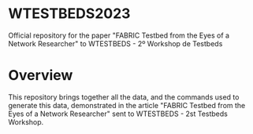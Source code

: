 # WTESTBEDS2023

Official repository for the paper "FABRIC Testbed from the Eyes of a Network Researcher" to WTESTBEDS - 2º Workshop de Testbeds

# Overview

This repository brings together all the data, and the commands used to generate this data, demonstrated in the article "FABRIC Testbed from the Eyes of a Network Researcher" sent to WTESTBEDS - 2st Testbeds Workshop.
